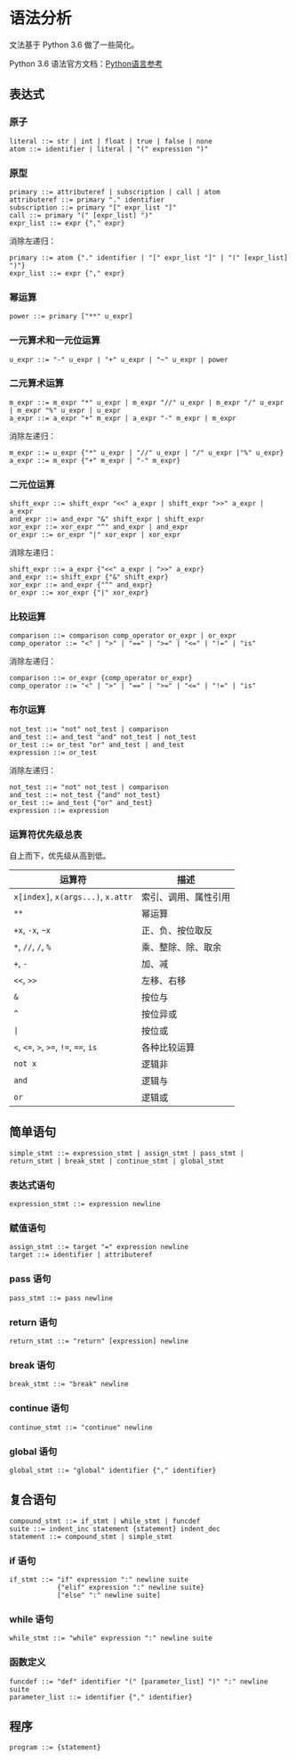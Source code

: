 # 语法分析
文法基于 Python 3.6 做了一些简化。

Python 3.6 语法官方文档：[Python语言参考](https://docs.python.org/zh-cn/3.6/reference/index.html)

## 表达式
### 原子
```ebnf
literal ::= str | int | float | true | false | none
atom ::= identifier | literal | "(" expression ")"
```

### 原型
```ebnf
primary ::= attributeref | subscription | call | atom
attributeref ::= primary "." identifier
subscription ::= primary "[" expr_list "]"
call ::= primary "(" [expr_list] ")"
expr_list ::= expr {"," expr}
```

消除左递归：

```ebnf
primary ::= atom {"." identifier | "[" expr_list "]" | "(" [expr_list] ")"}
expr_list ::= expr {"," expr}
```

### 幂运算
```ebnf
power ::= primary ["**" u_expr]
```

### 一元算术和一元位运算
```ebnf
u_expr ::= "-" u_expr | "+" u_expr | "~" u_expr | power
```

### 二元算术运算
```ebnf
m_expr ::= m_expr "*" u_expr | m_expr "//" u_expr | m_expr "/" u_expr | m_expr "%" u_expr | u_expr 
a_expr ::= a_expr "+" m_expr | a_expr "-" m_expr | m_expr
```

消除左递归：

```ebnf
m_expr ::= u_expr {"*" u_expr | "//" u_expr | "/" u_expr |"%" u_expr}
a_expr ::= m_expr {"+" m_expr | "-" m_expr}
```

### 二元位运算
```ebnf
shift_expr ::= shift_expr "<<" a_expr | shift_expr ">>" a_expr | a_expr
and_expr ::= and_expr "&" shift_expr | shift_expr
xor_expr ::= xor_expr "^" and_expr | and_expr
or_expr ::= or_expr "|" xor_expr | xor_expr
```

消除左递归：

```ebnf
shift_expr ::= a_expr {"<<" a_expr | ">>" a_expr}
and_expr ::= shift_expr {"&" shift_expr}
xor_expr ::= and_expr {"^" and_expr}
or_expr ::= xor_expr {"|" xor_expr}
```

### 比较运算
```ebnf
comparison ::= comparison comp_operator or_expr | or_expr
comp_operator ::= "<" | ">" | "==" | ">=" | "<=" | "!=" | "is"
```

消除左递归：

```ebnf
comparison ::= or_expr {comp_operator or_expr}
comp_operator ::= "<" | ">" | "==" | ">=" | "<=" | "!=" | "is"
```

### 布尔运算
```ebnf
not_test ::= "not" not_test | comparison
and_test ::= and_test "and" not_test | not_test
or_test ::= or_test "or" and_test | and_test
expression ::= or_test
```

消除左递归：

```ebnf
not_test ::= "not" not_test | comparison
and_test ::= not_test {"and" not_test}
or_test ::= and_test {"or" and_test}
expression ::= expression
```

### 运算符优先级总表
自上而下，优先级从高到低。

| 运算符                                 | 描述                 |
| -------------------------------------- | -------------------- |
| `x[index]`, `x(args...)`, `x.attr`     | 索引、调用、属性引用 |
| `**`                                   | 幂运算               |
| `+x`, `-x`, `~x`                       | 正、负、按位取反     |
| `*`, `//`, `/`, `%`                    | 乘、整除、除、取余   |
| `+`, `-`                               | 加、减               |
| `<<`, `>>`                             | 左移、右移           |
| `&`                                    | 按位与               |
| `^`                                    | 按位异或             |
| <code>&#124;</code>                    | 按位或               |
| `<`, `<=`, `>`, `>=`, `!=`, `==`, `is` | 各种比较运算         |
| `not x`                                | 逻辑非               |
| `and`                                  | 逻辑与               |
| `or`                                   | 逻辑或               |

## 简单语句
```ebnf
simple_stmt ::= expression_stmt | assign_stmt | pass_stmt | return_stmt | break_stmt | continue_stmt | global_stmt
```

### 表达式语句
```ebnf
expression_stmt ::= expression newline
```

### 赋值语句
```ebnf
assign_stmt ::= target "=" expression newline
target ::= identifier | attributeref
```

### pass 语句
```ebnf
pass_stmt ::= pass newline
```

### return 语句
```ebnf
return_stmt ::= "return" [expression] newline
```

### break 语句
```ebnf
break_stmt ::= "break" newline
```

### continue 语句
```ebnf
continue_stmt ::= "continue" newline
```

### global 语句
```ebnf
global_stmt ::= "global" identifier {"," identifier}
```

## 复合语句
```ebnf
compound_stmt ::= if_stmt | while_stmt | funcdef
suite ::= indent_inc statement {statement} indent_dec
statement ::= compound_stmt | simple_stmt
```

### if 语句
```ebnf
if_stmt ::= "if" expression ":" newline suite
            {"elif" expression ":" newline suite}
            ["else" ":" newline suite]
```

### while 语句
```ebnf
while_stmt ::= "while" expression ":" newline suite
```

### 函数定义
```ebnf
funcdef ::= "def" identifier "(" [parameter_list] ")" ":" newline suite
parameter_list ::= identifier {"," identifier}
```

## 程序
```ebnf
program ::= {statement}
```
